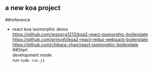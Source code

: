## a new koa project

##reference  
 * react koa isomorphic demo  
    https://github.com/wssgcg1213/koa2-react-isomorphic-boilerplate  
    https://github.com/princeV/koa2-react-redux-webpack-boilerplate  
    https://github.com/chikara-chan/react-isomorphic-boilerplate     
##Start  
development mode  
run `node run.js`